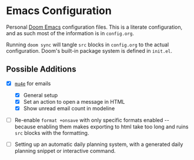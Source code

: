 # Emacs Configuration

Personal [Doom Emacs](https://github.com/hlissner/doom-emacs) configuration files.
This is a literate configuration, and as such most of the information is in `config.org`.

Running `doom sync` will tangle `src` blocks in `config.org` to the actual configuration.
Doom's built-in package system is defined in `init.el`.


## Possible Additions

- [x] [`mu4e`](https://www.emacswiki.org/emacs/mu4e) for emails
  - [x] General setup
  - [x] Set an action to open a message in HTML
  - [x] Show unread email count in modeline
- [ ] Re-enable `format +onsave` with only specific formats enabled -- because enabling them makes exporting to html take too long and ruins `src` blocks with the formatting. 
- [ ] Setting up an automatic daily planning system, with a generated daily planning snippet or interactive command.

